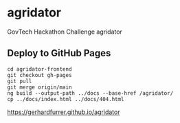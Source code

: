 # agridator
GovTech Hackathon Challenge agridator

## Deploy to GitHub Pages
```
cd agridator-frontend
git checkout gh-pages
git pull
git merge origin/main
ng build --output-path ../docs --base-href /agridator/
cp ../docs/index.html ../docs/404.html
```
https://gerhardfurrer.github.io/agridator
